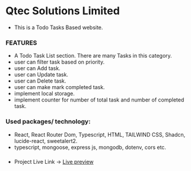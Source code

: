 # Qtec Solutions Limited

- This is a Todo Tasks Based website.

### FEATURES  
- A Todo Task List section. There are many Tasks in this category.
- user can filter task based on priority.
- user can Add task.
- user can Update task.
- user can Delete task.
- user can make mark completed task.
- implement local storage.  
- implement counter for number of total task and number of completed task.  

### Used packages/ technology:  
- React, React Router Dom, Typescript, HTML, TAILWIND CSS, Shadcn, lucide-react, sweetalert2.  
- typescript, mongoose, express js, mongodb, dotenv, cors etc.

###  
- Project Live Link  -> [Live preview](https://65cc802ab451fc8db58859b6--fastidious-empanada-dff463.netlify.app/)  